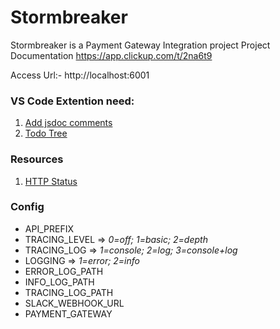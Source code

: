 # Stormbreaker
Stormbreaker is a Payment Gateway Integration project
Project Documentation https://app.clickup.com/t/2na6t9

Access Url:- http://localhost:6001

### VS Code Extention need: 
1. [Add jsdoc comments](https://marketplace.visualstudio.com/items?itemName=stevencl.addDocComments)
2. [Todo Tree](https://marketplace.visualstudio.com/items?itemName=Gruntfuggly.todo-tree)


### Resources
1. [HTTP Status](https://developer.mozilla.org/en-US/docs/Web/HTTP/Status)


### Config
* API_PREFIX
* TRACING_LEVEL 
    =>  _0=off; 1=basic; 2=depth_
* TRACING_LOG 
    =>  _1=console; 2=log; 3=console+log_
* LOGGING 
    =>  _1=error; 2=info_
* ERROR_LOG_PATH
* INFO_LOG_PATH
* TRACING_LOG_PATH
* SLACK_WEBHOOK_URL
* PAYMENT_GATEWAY

